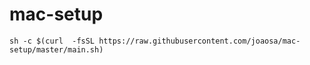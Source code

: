 # mac-setup

`sh -c $(curl  -fsSL https://raw.githubusercontent.com/joaosa/mac-setup/master/main.sh)`
